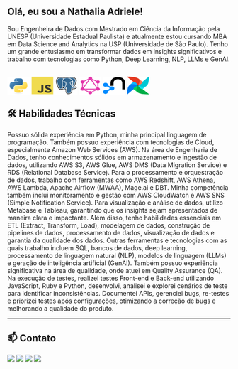 
## Olá, eu sou a Nathalia Adriele!

Sou Engenheira de Dados com Mestrado em Ciência da Informação pela UNESP (Universidade Estadual Paulista) e atualmente estou cursando MBA em Data Science and Analytics na USP (Universidade de São Paulo). Tenho um grande entusiasmo em transformar dados em insights significativos e trabalho com tecnologias como Python, Deep Learning, NLP, LLMs e GenAI.

<div style="display: inline_block"><br>
  <img align="center" alt="Python" height="40" width="50" src="https://github.com/devicons/devicon/blob/master/icons/python/python-original.svg">
  <img align="center" alt="JavaScript" height="40" width="50" src="https://github.com/devicons/devicon/blob/master/icons/javascript/javascript-original.svg">
  <img align="center" alt="PostgreSQL" height="40" width="50" src="https://github.com/devicons/devicon/blob/master/icons/postgresql/postgresql-original.svg">
  <img align="center" alt="GraphQL" height="40" width="50" src="https://github.com/devicons/devicon/blob/master/icons/graphql/graphql-plain.svg">
  <img align="center" alt="Neo4j" height="40" width="50" src="https://github.com/devicons/devicon/blob/master/icons/neo4j/neo4j-original.svg">
  <img align="center" alt="Airflow" height="40" width="50" src="https://github.com/devicons/devicon/blob/master/icons/apacheairflow/apacheairflow-original.svg">
</div>

## 🛠️ Habilidades Técnicas

Possuo sólida experiência em Python, minha principal linguagem de programação. Também possuo experiência com tecnologias de Cloud, especialmente Amazon Web Services (AWS).
Na área de Engenharia de Dados, tenho conhecimentos sólidos em armazenamento e ingestão de dados, utilizando AWS S3, AWS Glue, AWS DMS (Data Migration Service) e RDS (Relational Database Service). Para o processamento e orquestração de dados, trabalho com ferramentas como AWS Redshift, AWS Athena, AWS Lambda, Apache Airflow (MWAA), Mage.ai e DBT.
Minha competência também inclui monitoramento e gestão com AWS CloudWatch e AWS SNS (Simple Notification Service). Para visualização e análise de dados, utilizo Metabase e Tableau, garantindo que os insights sejam apresentados de maneira clara e impactante.
Além disso, tenho habilidades essenciais em ETL (Extract, Transform, Load), modelagem de dados, construção de pipelines de dados, processamento de dados, visualização de dados e garantia da qualidade dos dados. Outras ferramentas e tecnologias com as quais trabalho incluem SQL, bancos de dados, deep learning, processamento de linguagem natural (NLP), modelos de linguagem (LLMs) e geração de inteligência artificial (GenAI).
Também possuo experiência significativa na área de qualidade, onde atuei em Quality Assurance (QA). Na execução de testes, realizei testes Front-end e Back-end utilizando JavaScript, Ruby e Python, desenvolvi, analisei e explorei cenários de teste para identificar inconsistências. Documentei APIs, gerenciei bugs, re-testes e priorizei testes após configurações, otimizando a correção de bugs e melhorando a qualidade do produto.

---

## 📫 Contato

<div>
  <a href="https://instagram.com/nathadriele" target="_blank"><img src="https://img.shields.io/badge/-Instagram-%23E4405F?style=for-the-badge&logo=instagram&logoColor=white" target="_blank"></a>
  <a href="mailto:adrielertx@gmail.com"><img src="https://img.shields.io/badge/-Gmail-%23333?style=for-the-badge&logo=gmail&logoColor=white" target="_blank"></a>
  <a href="https://www.linkedin.com/in/nathalia-adriele" target="_blank"><img src="https://img.shields.io/badge/-LinkedIn-%230077B5?style=for-the-badge&logo=linkedin&logoColor=white" target="_blank"></a>
  <a href="https://www.youtube.com" target="_blank"><img src="https://img.shields.io/badge/YouTube-FF0000?style=for-the-badge&logo=youtube&logoColor=white" target="_blank"></a>
</div>
